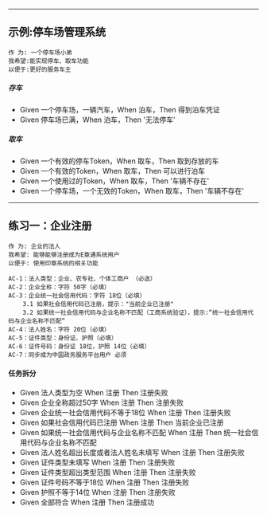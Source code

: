 -----------------
## 示例:停车场管理系统
    作 为: 一个停⻋场小弟 
    我希望:能实现停⻋、取⻋功能 
    以便于:更好的服务⻋主
    
##### 存车
- Given 一个停车场，一辆汽车，When 泊车，Then 得到泊车凭证
- Given 停车场已满，When 泊车，Then '无法停车'

##### 取车
- Given 一个有效的停车Token，When 取车，Then 取到存放的车 
- Given 一个有效的Token，When 取车，Then 可以进行泊车
- Given 一个使用过的Token，When 取车，Then '车辆不存在'
- Given 一个停车场，一个无效的Token，When 取车，Then '车辆不存在'

---------------------
## 练习一：企业注册
    作 为: 企业的法人
    我希望: 能够能够注册成为E章通系统用户
    以便于: 使用印章系统的相关功能
    
    AC-1：法人类型：企业、农专社、个体工商户 （必选）
    AC-2：企业全称：字符 50字（必填）
    AC-3：企业统一社会信用代码：字符 18位（必填）
        3.1 如果社会信用代码已注册，提示："当前企业已注册"
        3.2 如果统一社会信用代码与企业名称不匹配（工商系统验证），提示:“统一社会信用代码与企业名称不匹配”
    AC-4：法人姓名：字符 20位（必填）
    AC-5：证件类型：身份证、护照（必填）
    AC-6：证件号码：身份证 18位，护照 14位（必填）
    AC-7：同步成为中国政务服务平台用户 必须

#### 任务拆分
- Given 法人类型为空 When 注册 Then 注册失败
- Given 企业全称超过50字 When 注册 Then 注册失败
- Given 企业统一社会信用代码不等于18位 When 注册 Then 注册失败
- Given 如果社会信用代码已注册 When 注册 Then 当前企业已注册
- Given 如果统一社会信用代码与企业名称不匹配 When 注册 Then 统一社会信用代码与企业名称不匹配
- Given 法人姓名超出长度或者法人姓名未填写 When 注册 Then 注册失败
- Given 证件类型未填写 When 注册 Then 注册失败
- Given 证件类型超出类型范围 When 注册 Then 注册失败
- Given 证件号码不等于18位 When 注册 Then 注册失败
- Given 护照不等于14位 When 注册 Then 注册失败
- Given 全部符合 When 注册 Then 注册成功

